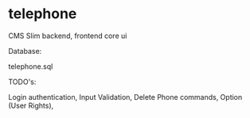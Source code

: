 # telephone
CMS Slim backend, frontend core ui 

Database:

telephone.sql

TODO's:

Login authentication,
Input Validation,
Delete Phone commands,
Option (User Rights),

